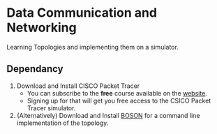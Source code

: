 # Data Communication and Networking
Learning Topologies and implementing them on a simulator.

## Dependancy
1. Download and Install CISCO Packet Tracer
   * You can subscribe to the **free** course available on the [website](https://www.netacad.com/courses/packet-tracer).
   * Signing up for that will get you free access to the CSICO Packet Tracer simulator.
2. (Alternatively) Download and Install [BOSON](https://www.boson.com/netsim-cisco-network-simulator) for a command line implementation of the topology.


